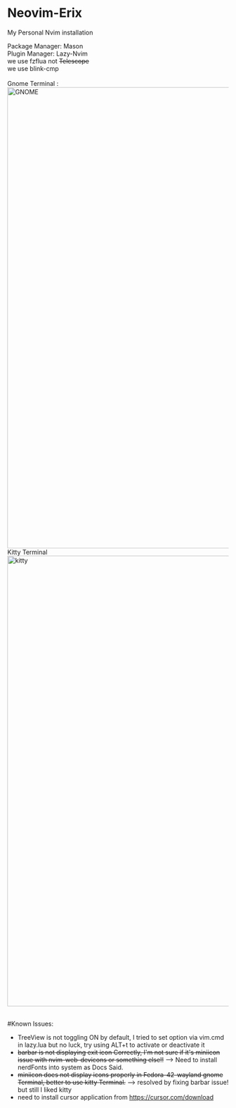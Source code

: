 # Neovim-Erix
My Personal Nvim installation

Package Manager: Mason <br>
Plugin Manager: Lazy-Nvim <br>
we use fzflua not ~~Telescope~~
<br>
we use blink-cmp 
<br>
<br>
Gnome Terminal :
<img width="1920" height="1048" alt="GNOME" src="https://github.com/user-attachments/assets/a0ec222c-ac77-49c0-8c07-3baa7b217e04" />
<br>
Kitty Terminal
<img width="1920" height="1024" alt="kitty" src="https://github.com/user-attachments/assets/aec355fc-d6ff-4765-87a1-23c0ce35a533" />




<br>
#Known Issues:

 - TreeView is not toggling ON by default, I tried to set option via vim.cmd in lazy.lua but no luck, try using ALT+t to activate or deactivate it
 - ~~barbar is not displaying exit icon Correctly, I'm not sure if it's miniicon issue with nvim-web-devicons or something else!!~~ --> Need to install nerdFonts into system as Docs Said.
 - ~~miniicon does not display icons properly in Fedora-42-wayland gnome Terminal, better to use kitty Terminal.~~  --> resolved by fixing barbar issue! but still I liked kitty
 - need to install cursor application from https://cursor.com/download
